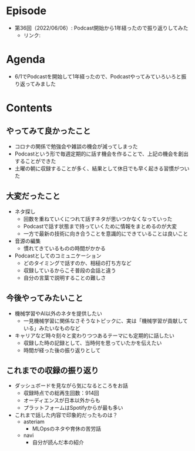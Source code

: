 # Episode
- 第36回（2022/06/06）: Podcast開始から1年経ったので振り返りしてみた
    - リンク: 

# Agenda
- 6/1でPodcastを開始して1年経ったので、Podcastやってみていろいろと振り返ってみました

# Contents
## やってみて良かったこと
- コロナの関係で勉強会や雑談の機会が減ってしまった
- Podcastという形で毎週定期的に話す機会を作ることで、上記の機会を創出することができた
- 土曜の朝に収録することが多く、結果として休日でも早く起きる習慣がついた
## 大変だったこと
- ネタ探し
    - 回数を重ねていくにつれて話すネタが思いつかなくなっていった
    - Podcastで話す状態まで持っていくために情報をまとめるのが大変
    - 一方で最新の技術に向き合うことを意識的にできていることは良いこと
- 音源の編集
    - 慣れてきているものの時間がかかる
- Podcastとしてのコミュニケーション
    - どのタイミングで話すのか、相槌の打ち方など
    - 収録しているからこそ普段の会話と違う
    - 自分の言葉で説明することの難しさ
## 今後やってみたいこと
- 機械学習やAI以外のネタを提供したい
    - 一見機械学習に関係なさそうなトピックに、実は「機械学習が貢献している」みたいなものなど
- キャリアなど時々刻々と変わりつつあるテーマにも定期的に話したい
    - 収録した時の記録として、当時何を思っていたかを伝えたい
    - 時間が経った後の振り返りとして
## これまでの収録の振り返り
- ダッシュボードを見ながら気になるところをお話
    - 収録時点での総再生回数：914回
    - オーディエンスが日本以外からも
    - プラットフォームはSpotifyからが最も多い
- これまで話した内容で印象的だったものは？
    - asteriam
        - MLOpsのネタや育休の苦労話
    - navi
        - 自分が読んだ本の紹介
